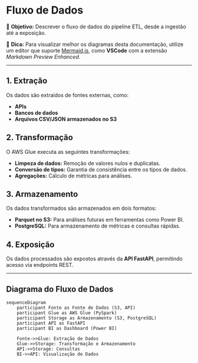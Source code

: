 # Fluxo de Dados

📌 **Objetivo:** Descrever o fluxo de dados do pipeline ETL, desde a ingestão até a exposição.

📝 **Dica:** Para visualizar melhor os diagramas desta documentação, utilize um editor que suporte [Mermaid.js](https://mermaid.js.org/), como **VSCode** com a extensão *Markdown Preview Enhanced*.

---

## 1. Extração
Os dados são extraídos de fontes externas, como:
- **APIs**
- **Bancos de dados**
- **Arquivos CSV/JSON armazenados no S3**

## 2. Transformação
O AWS Glue executa as seguintes transformações:
- **Limpeza de dados:** Remoção de valores nulos e duplicatas.
- **Conversão de tipos:** Garantia de consistência entre os tipos de dados.
- **Agregações:** Cálculo de métricas para análises.

## 3. Armazenamento
Os dados transformados são armazenados em dois formatos:
- **Parquet no S3:** Para análises futuras em ferramentas como Power BI.
- **PostgreSQL:** Para armazenamento de métricas e consultas rápidas.

## 4. Exposição
Os dados processados são expostos através da **API FastAPI**, permitindo acesso via endpoints REST.

---

## Diagrama do Fluxo de Dados
```mermaid
sequenceDiagram
    participant Fonte as Fonte de Dados (S3, API)
    participant Glue as AWS Glue (PySpark)
    participant Storage as Armazenamento (S3, PostgreSQL)
    participant API as FastAPI
    participant BI as Dashboard (Power BI)

    Fonte->>Glue: Extração de Dados
    Glue->>Storage: Transformação e Armazenamento
    API->>Storage: Consultas
    BI->>API: Visualização de Dados